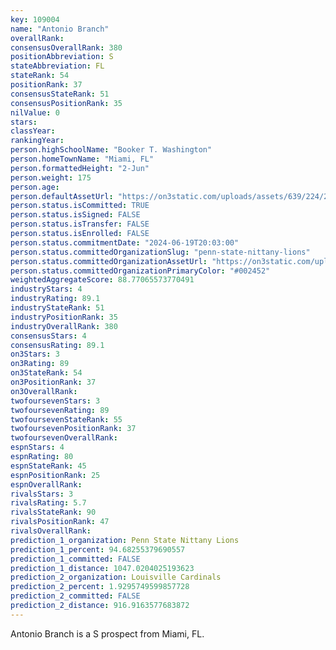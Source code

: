 ```yaml
---
key: 109004
name: "Antonio Branch"
overallRank: 
consensusOverallRank: 380
positionAbbreviation: S
stateAbbreviation: FL
stateRank: 54
positionRank: 37
consensusStateRank: 51
consensusPositionRank: 35
nilValue: 0
stars: 
classYear: 
rankingYear: 
person.highSchoolName: "Booker T. Washington"
person.homeTownName: "Miami, FL"
person.formattedHeight: "2-Jun"
person.weight: 175
person.age: 
person.defaultAssetUrl: "https://on3static.com/uploads/assets/639/224/224639.jpg"
person.status.isCommitted: TRUE
person.status.isSigned: FALSE
person.status.isTransfer: FALSE
person.status.isEnrolled: FALSE
person.status.commitmentDate: "2024-06-19T20:03:00"
person.status.committedOrganizationSlug: "penn-state-nittany-lions"
person.status.committedOrganizationAssetUrl: "https://on3static.com/uploads/assets/800/149/149800.svg"
person.status.committedOrganizationPrimaryColor: "#002452"
weightedAggregateScore: 88.77065573770491
industryStars: 4
industryRating: 89.1
industryStateRank: 51
industryPositionRank: 35
industryOverallRank: 380
consensusStars: 4
consensusRating: 89.1
on3Stars: 3
on3Rating: 89
on3StateRank: 54
on3PositionRank: 37
on3OverallRank: 
twofoursevenStars: 3
twofoursevenRating: 89
twofoursevenStateRank: 55
twofoursevenPositionRank: 37
twofoursevenOverallRank: 
espnStars: 4
espnRating: 80
espnStateRank: 45
espnPositionRank: 25
espnOverallRank: 
rivalsStars: 3
rivalsRating: 5.7
rivalsStateRank: 90
rivalsPositionRank: 47
rivalsOverallRank: 
prediction_1_organization: Penn State Nittany Lions
prediction_1_percent: 94.68255379690557
prediction_1_committed: FALSE
prediction_1_distance: 1047.0204025193623
prediction_2_organization: Louisville Cardinals
prediction_2_percent: 1.9295749599857728
prediction_2_committed: FALSE
prediction_2_distance: 916.9163577683872
---
```

Antonio Branch is a S prospect from Miami, FL.